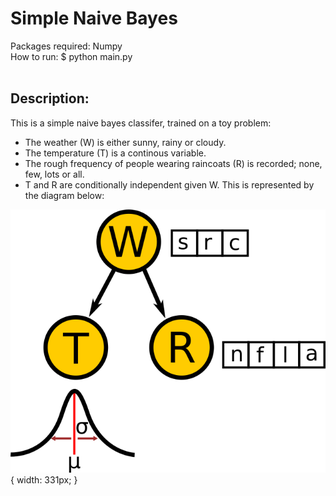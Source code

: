 # Simple Naive Bayes

Packages required: Numpy <br>
How to run: $ python main.py <br>
<br>
## Description:<br>

This is a simple naive bayes classifer, trained on a toy problem: <br>
* The weather (W) is either sunny, rainy or cloudy.
* The temperature (T) is a continous variable.
* The rough frequency of people wearing raincoats (R) is recorded; none, few, lots or all.
* T and R are conditionally independent given W.
This is represented by the diagram below: <br>

![](https://github.com/GiottoFrean/Small-Python-Projects/blob/main/NaiveBayes/PGM.png "PGM") { width: 331px; }
